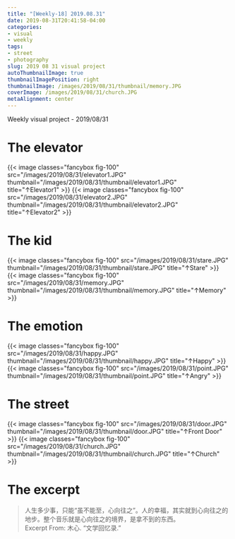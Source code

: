 ```yaml
---
title: "[Weekly-18] 2019.08.31"
date: 2019-08-31T20:41:58-04:00
categories:
- visual
- weekly
tags:
- street
- photography
slug: 2019 08 31 visual project
autoThumbnailImage: true
thumbnailImagePosition: right
thumbnailImage: /images/2019/08/31/thumbnail/memory.JPG
coverImage: /images/2019/08/31/church.JPG
metaAlignment: center
---
```


Weekly visual project - 2019/08/31
<!--more-->
<!-- toc -->

# The elevator
{{< image classes="fancybox fig-100" src="/images/2019/08/31/elevator1.JPG" thumbnail="/images/2019/08/31/thumbnail/elevator1.JPG" title="↑Elevator1" >}}
{{< image classes="fancybox fig-100" src="/images/2019/08/31/elevator2.JPG" thumbnail="/images/2019/08/31/thumbnail/elevator2.JPG" title="↑Elevator2" >}}

# The kid
{{< image classes="fancybox fig-100" src="/images/2019/08/31/stare.JPG" thumbnail="/images/2019/08/31/thumbnail/stare.JPG" title="↑Stare" >}}
{{< image classes="fancybox fig-100" src="/images/2019/08/31/memory.JPG" thumbnail="/images/2019/08/31/thumbnail/memory.JPG" title="↑Memory" >}}

# The emotion
{{< image classes="fancybox fig-100" src="/images/2019/08/31/happy.JPG" thumbnail="/images/2019/08/31/thumbnail/happy.JPG" title="↑Happy" >}}
{{< image classes="fancybox fig-100" src="/images/2019/08/31/point.JPG" thumbnail="/images/2019/08/31/thumbnail/point.JPG" title="↑Angry" >}}

# The street
{{< image classes="fancybox fig-100" src="/images/2019/08/31/door.JPG" thumbnail="/images/2019/08/31/thumbnail/door.JPG" title="↑Front Door" >}}
{{< image classes="fancybox fig-100" src="/images/2019/08/31/church.JPG" thumbnail="/images/2019/08/31/thumbnail/church.JPG" title="↑Church" >}}

# The excerpt
>人生多少事，只能“虽不能至，心向往之”。人的幸福，其实就到心向往之的地步。整个音乐就是心向往之的境界，是拿不到的东西。   
Excerpt From: 木心. “文学回忆录.” 